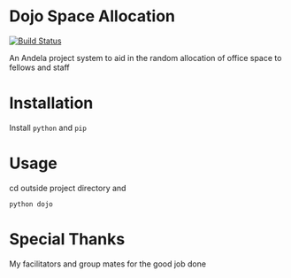 # Dojo Space Allocation

[![Build Status](https://travis-ci.org/Elbertbiggs360/Dojo-Space-Allocation.svg?branch=master)](https://travis-ci.org/Elbertbiggs360/Dojo-Space-Allocation)

An Andela project system to aid in the random allocation of office space to fellows and staff

# Installation
Install `python` and `pip`
# Usage
cd outside project directory and 
```
python dojo
```

# Special Thanks
My facilitators and group mates for the good job done
